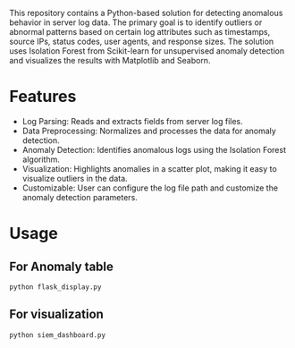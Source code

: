 This repository contains a Python-based solution for detecting anomalous behavior in server log data. The primary goal is to identify outliers or abnormal patterns based on certain log attributes such as timestamps, source IPs, status codes, user agents, and response sizes. The solution uses Isolation Forest from Scikit-learn for unsupervised anomaly detection and visualizes the results with Matplotlib and Seaborn.

# Features
- Log Parsing: Reads and extracts fields from server log files.
- Data Preprocessing: Normalizes and processes the data for anomaly detection.
- Anomaly Detection: Identifies anomalous logs using the Isolation Forest algorithm.
- Visualization: Highlights anomalies in a scatter plot, making it easy to visualize outliers in the data.
- Customizable: User can configure the log file path and customize the anomaly detection parameters.

# Usage
## For Anomaly table
```
python flask_display.py
```

## For visualization
```
python siem_dashboard.py
```
